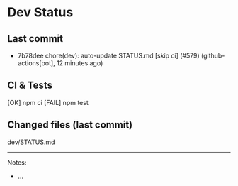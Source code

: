 # Dev Status

## Last commit
- 7b78dee chore(dev): auto-update STATUS.md [skip ci] (#579) (github-actions[bot], 12 minutes ago)
## CI & Tests
[OK] npm ci
[FAIL] npm test

## Changed files (last commit)
dev/STATUS.md

---
Notes:
- ...

